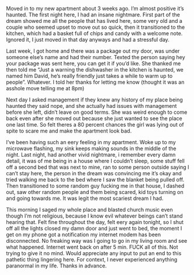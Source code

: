 Moved in to my new apartment about 3 weeks ago. I’m almost positive it’s haunted. The first night here, I had an insane nightmare. First part of the dream showed me all the people that has lived here, some very old and a couple who seemed upset to move out so quick, then it transitioned to the kitchen, which had a basket full of chips and candy with a welcome note. Ignored it, I just moved in that day anyways and had a stressful day.

Last week, I got home and there was a package out my door, was under someone else’s name and had their number. Texted the person saying hey your package was sent here, you can get it if you’d like. She thanked me then told me “Just a warning the dishwasher in the kitchen is haunted, we named him David, he’s really friendly just takes a while to warm up to people”. Whatever. I told her thanks for letting me know (thought it was an asshole move telling me at 8pm) 

Next day I asked management if they knew any history of my place being haunted they said nope, and she actually had issues with management before she left, didn’t leave on good terms. She was weird enough to come back even after she moved out because she just wanted to see the place one last time. So felt theres a 80 percent chances the girl was lying out of spite to scare me and make the apartment look bad. 

I’ve been having such an eery feeling in my apartment. Woke up to my microwave flashing, my sink keeps making sounds in the middle of the night. Last night, had another vivid nightmare, i remember every damn detail, it was of me being in a house where I couldn’t sleep, some stuff fell off a second bed that was next to mine, ran to some person outside saying I can’t stay here, the person in the dream was convincing me it’s okay and tried walking me back to the bed where I saw the blanket being pulled off. Then transitioned to some random guy fucking me in that house, I dashed out, saw other random people and them being scared, kid toys turning on and going towards me. It was legit the most scariest dream I had.


 This morning I saged my whole place and blasted church music even though I’m not religious, because I know evil whatever beings can’t stand hearing that. Felt fine throughout the day, felt eery again tonight, so I shut off all the lights closed my damn door and just went to bed, the moment I get on my phone got a notification my internet modem has been disconnected. No freaking way was I going to go in my living room and see what happened. Internet went back on after 5 min. FUCK all of this. Not trying to give it no mind. Would appreciate any input to put an end to this pathetic thing lingering here. For context, I never experienced anything paranormal in my life. Thanks in advance.